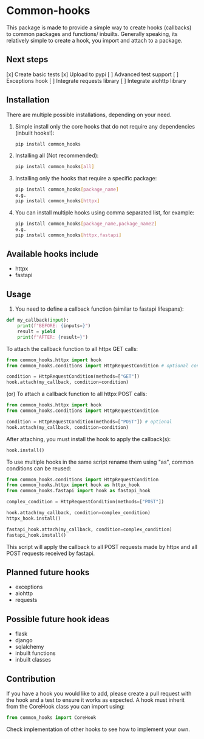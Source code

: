 # Common-hooks

This package is made to provide a simple way to create hooks (callbacks) to common packages and functions/ inbuilts.
Generally speaking, its relatively simple to create a hook, you import and attach to a package.

## Next steps

[x] Create basic tests
[x] Upload to pypi
[ ] Advanced test support
[ ] Exceptions hook
[ ] Integrate requests library
[ ] Integrate aiohttp library

## Installation

There are multiple possible installations, depending on your need.

1. Simple install only the core hooks that do not require any dependencies (inbuilt hooks!):

    ```bash
    pip install common_hooks
    ```

2. Installing all (Not recommended):

    ```bash
    pip install common_hooks[all]
    ```

3. Installing only the hooks that require a specific package:

    ```bash
    pip install common_hooks[package_name]
    e.g.
    pip install common_hooks[httpx]
    ```

4. You can install multiple hooks using comma separated list, for example:

    ```bash
    pip install common_hooks[package_name,package_name2]
    e.g.
    pip install common_hooks[httpx,fastapi]
    ```

## Available hooks include

- httpx
- fastapi

## Usage

1. You need to define a callback function (similar to fastapi lifespans):

```python
def my_callback(input):
    print(f"BEFORE: {inputs=}")
    result = yield
    print(f"AFTER: {result=}")
```

To attach the callback function to all httpx GET calls:

```python
from common_hooks.httpx import hook
from common_hooks.conditions import HttpRequestCondition # optional condition

condition = HttpRequestCondition(methods=["GET"])
hook.attach(my_callback, condition=condition)
```

(or) To attach a callback function to all httpx POST calls:

```python
from common_hooks.httpx import hook
from common_hooks.conditions import HttpRequestCondition

condition = HttpRequestCondition(methods=["POST"]) # optional
hook.attach(my_callback, condition=condition)
```

After attaching, you must install the hook to apply the callback(s):

```python
hook.install()
```

To use multiple hooks in the same script rename them using "as", common conditions can be reused:

```python
from common_hooks.conditions import HttpRequestCondition
from common_hooks.httpx import hook as httpx_hook
from common_hooks.fastapi import hook as fastapi_hook

complex_condition = HttpRequestCondition(methods=["POST"])

hook.attach(my_callback, condition=complex_condition)
httpx_hook.install()

fastapi_hook.attach(my_callback, condition=complex_condition)
fastapi_hook.install()
```

This script will apply the callback to all POST requests made by httpx and all POST requests received by fastapi.

## Planned future hooks

- exceptions
- aiohttp
- requests

## Possible future hook ideas

- flask
- django
- sqlalchemy
- inbuilt functions
- inbuilt classes

## Contribution

If you have a hook you would like to add, please create a pull request with the hook and a test to ensure it works as expected.
A hook must inherit from the CoreHook class you can import using:

```python
from common_hooks import CoreHook
```

Check implementation of other hooks to see how to implement your own.
